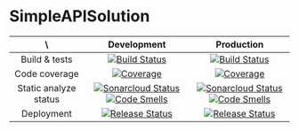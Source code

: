 # SimpleAPISolution
| \ | Development | Production |
|:-------:|:-------------:|:-------------:|
| Build & tests | [![Build Status](https://dev.azure.com/radoslawtaborski/SimpleAPI/_apis/build/status/RadoslawTaborski.SimpleAPISolution-Develop?branchName=develop)](https://dev.azure.com/radoslawtaborski/SimpleAPI/_build/latest?definitionId=3&branchName=develop) | [![Build Status](https://dev.azure.com/radoslawtaborski/SimpleAPI/_apis/build/status/RadoslawTaborski.SimpleAPISolution?branchName=master)](https://dev.azure.com/radoslawtaborski/SimpleAPI/_build/latest?definitionId=1&branchName=master) |
| Code coverage | [![Coverage](https://sonarcloud.io/api/project_badges/measure?project=RadoslawTaborski_SimpleAPISolution&branch=develop&metric=coverage)](https://sonarcloud.io/summary/overall?id=RadoslawTaborski_SimpleAPISolution&branch=develop) | [![Coverage](https://sonarcloud.io/api/project_badges/measure?project=RadoslawTaborski_SimpleAPISolution&metric=coverage)](https://sonarcloud.io/dashboard?id=RadoslawTaborski_SimpleAPISolution) |
| Static analyze status | [![Sonarcloud Status](https://sonarcloud.io/api/project_badges/measure?project=RadoslawTaborski_SimpleAPISolution&branch=develop&metric=alert_status)](https://sonarcloud.io/summary/overall?id=RadoslawTaborski_SimpleAPISolution&branch=develop) [![Code Smells](https://sonarcloud.io/api/project_badges/measure?project=RadoslawTaborski_SimpleAPISolution&branch=develop&metric=code_smells)](https://sonarcloud.io/dashboard?id=RadoslawTaborski_SimpleAPISolution&branch=develop) | [![Sonarcloud Status](https://sonarcloud.io/api/project_badges/measure?project=RadoslawTaborski_SimpleAPISolution&metric=alert_status)](https://sonarcloud.io/summary/overall?id=RadoslawTaborski_SimpleAPISolution&branch=develop) [![Code Smells](https://sonarcloud.io/api/project_badges/measure?project=RadoslawTaborski_SimpleAPISolution&metric=code_smells)](https://sonarcloud.io/dashboard?id=RadoslawTaborski_SimpleAPISolution) |
| Deployment | [![Release Status](https://vsrm.dev.azure.com/radoslawtaborski/_apis/public/Release/badge/bd1ea8a2-0fd2-48a9-9eb2-8821e1b654b2/3/4)](https://dev.azure.com/radoslawtaborski/SimpleAPI/_build/latest?definitionId=3&branchName=develop) | [![Release Status](https://vsrm.dev.azure.com/radoslawtaborski/_apis/public/Release/badge/bd1ea8a2-0fd2-48a9-9eb2-8821e1b654b2/1/2)](https://dev.azure.com/radoslawtaborski/SimpleAPI/_build/latest?definitionId=1&branchName=master) |
